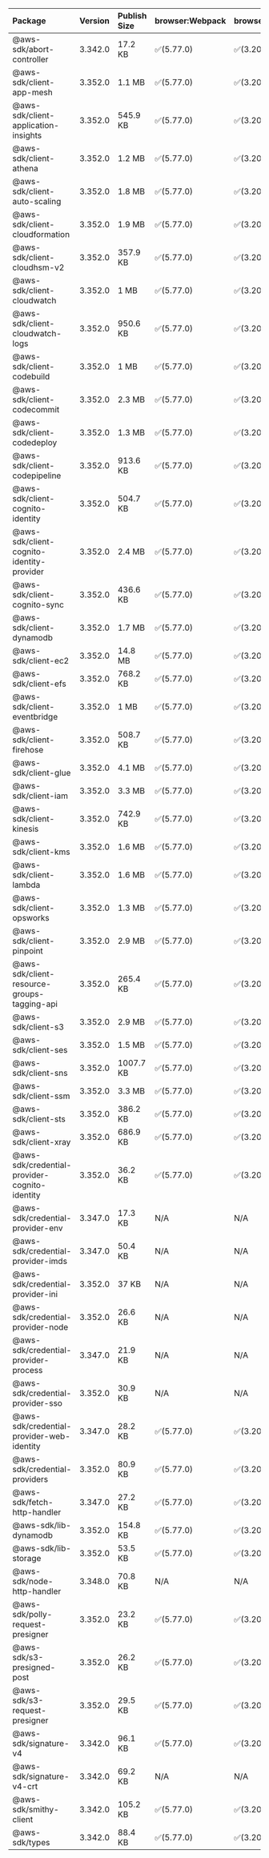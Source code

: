 | Package | Version | Publish Size | browser:Webpack | browser:Rollup | browser:EsBuild |
| :------ | :------ | :----------- | :------ | :----- | :------- |
|@aws-sdk/abort-controller|3.342.0|17.2 KB|✅(5.77.0)|✅(3.20.2)|✅(0.17.15)|
|@aws-sdk/client-app-mesh|3.352.0|1.1 MB|✅(5.77.0)|✅(3.20.2)|✅(0.17.15)|
|@aws-sdk/client-application-insights|3.352.0|545.9 KB|✅(5.77.0)|✅(3.20.2)|✅(0.17.15)|
|@aws-sdk/client-athena|3.352.0|1.2 MB|✅(5.77.0)|✅(3.20.2)|✅(0.17.15)|
|@aws-sdk/client-auto-scaling|3.352.0|1.8 MB|✅(5.77.0)|✅(3.20.2)|✅(0.17.15)|
|@aws-sdk/client-cloudformation|3.352.0|1.9 MB|✅(5.77.0)|✅(3.20.2)|✅(0.17.15)|
|@aws-sdk/client-cloudhsm-v2|3.352.0|357.9 KB|✅(5.77.0)|✅(3.20.2)|✅(0.17.15)|
|@aws-sdk/client-cloudwatch|3.352.0|1 MB|✅(5.77.0)|✅(3.20.2)|✅(0.17.15)|
|@aws-sdk/client-cloudwatch-logs|3.352.0|950.6 KB|✅(5.77.0)|✅(3.20.2)|✅(0.17.15)|
|@aws-sdk/client-codebuild|3.352.0|1 MB|✅(5.77.0)|✅(3.20.2)|✅(0.17.15)|
|@aws-sdk/client-codecommit|3.352.0|2.3 MB|✅(5.77.0)|✅(3.20.2)|✅(0.17.15)|
|@aws-sdk/client-codedeploy|3.352.0|1.3 MB|✅(5.77.0)|✅(3.20.2)|✅(0.17.15)|
|@aws-sdk/client-codepipeline|3.352.0|913.6 KB|✅(5.77.0)|✅(3.20.2)|✅(0.17.15)|
|@aws-sdk/client-cognito-identity|3.352.0|504.7 KB|✅(5.77.0)|✅(3.20.2)|✅(0.17.15)|
|@aws-sdk/client-cognito-identity-provider|3.352.0|2.4 MB|✅(5.77.0)|✅(3.20.2)|✅(0.17.15)|
|@aws-sdk/client-cognito-sync|3.352.0|436.6 KB|✅(5.77.0)|✅(3.20.2)|✅(0.17.15)|
|@aws-sdk/client-dynamodb|3.352.0|1.7 MB|✅(5.77.0)|✅(3.20.2)|✅(0.17.15)|
|@aws-sdk/client-ec2|3.352.0|14.8 MB|✅(5.77.0)|✅(3.20.2)|✅(0.17.15)|
|@aws-sdk/client-efs|3.352.0|768.2 KB|✅(5.77.0)|✅(3.20.2)|✅(0.17.15)|
|@aws-sdk/client-eventbridge|3.352.0|1 MB|✅(5.77.0)|✅(3.20.2)|✅(0.17.15)|
|@aws-sdk/client-firehose|3.352.0|508.7 KB|✅(5.77.0)|✅(3.20.2)|✅(0.17.15)|
|@aws-sdk/client-glue|3.352.0|4.1 MB|✅(5.77.0)|✅(3.20.2)|✅(0.17.15)|
|@aws-sdk/client-iam|3.352.0|3.3 MB|✅(5.77.0)|✅(3.20.2)|✅(0.17.15)|
|@aws-sdk/client-kinesis|3.352.0|742.9 KB|✅(5.77.0)|✅(3.20.2)|✅(0.17.15)|
|@aws-sdk/client-kms|3.352.0|1.6 MB|✅(5.77.0)|✅(3.20.2)|✅(0.17.15)|
|@aws-sdk/client-lambda|3.352.0|1.6 MB|✅(5.77.0)|✅(3.20.2)|✅(0.17.15)|
|@aws-sdk/client-opsworks|3.352.0|1.3 MB|✅(5.77.0)|✅(3.20.2)|✅(0.17.15)|
|@aws-sdk/client-pinpoint|3.352.0|2.9 MB|✅(5.77.0)|✅(3.20.2)|✅(0.17.15)|
|@aws-sdk/client-resource-groups-tagging-api|3.352.0|265.4 KB|✅(5.77.0)|✅(3.20.2)|✅(0.17.15)|
|@aws-sdk/client-s3|3.352.0|2.9 MB|✅(5.77.0)|✅(3.20.2)|✅(0.17.15)|
|@aws-sdk/client-ses|3.352.0|1.5 MB|✅(5.77.0)|✅(3.20.2)|✅(0.17.15)|
|@aws-sdk/client-sns|3.352.0|1007.7 KB|✅(5.77.0)|✅(3.20.2)|✅(0.17.15)|
|@aws-sdk/client-ssm|3.352.0|3.3 MB|✅(5.77.0)|✅(3.20.2)|✅(0.17.15)|
|@aws-sdk/client-sts|3.352.0|386.2 KB|✅(5.77.0)|✅(3.20.2)|✅(0.17.15)|
|@aws-sdk/client-xray|3.352.0|686.9 KB|✅(5.77.0)|✅(3.20.2)|✅(0.17.15)|
|@aws-sdk/credential-provider-cognito-identity|3.352.0|36.2 KB|✅(5.77.0)|✅(3.20.2)|✅(0.17.15)|
|@aws-sdk/credential-provider-env|3.347.0|17.3 KB|N/A|N/A|N/A|
|@aws-sdk/credential-provider-imds|3.347.0|50.4 KB|N/A|N/A|N/A|
|@aws-sdk/credential-provider-ini|3.352.0|37 KB|N/A|N/A|N/A|
|@aws-sdk/credential-provider-node|3.352.0|26.6 KB|N/A|N/A|N/A|
|@aws-sdk/credential-provider-process|3.347.0|21.9 KB|N/A|N/A|N/A|
|@aws-sdk/credential-provider-sso|3.352.0|30.9 KB|N/A|N/A|N/A|
|@aws-sdk/credential-provider-web-identity|3.347.0|28.2 KB|✅(5.77.0)|✅(3.20.2)|✅(0.17.15)|
|@aws-sdk/credential-providers|3.352.0|80.9 KB|✅(5.77.0)|✅(3.20.2)|✅(0.17.15)|
|@aws-sdk/fetch-http-handler|3.347.0|27.2 KB|✅(5.77.0)|✅(3.20.2)|✅(0.17.15)|
|@aws-sdk/lib-dynamodb|3.352.0|154.8 KB|✅(5.77.0)|✅(3.20.2)|✅(0.17.15)|
|@aws-sdk/lib-storage|3.352.0|53.5 KB|✅(5.77.0)|✅(3.20.2)|✅(0.17.15)|
|@aws-sdk/node-http-handler|3.348.0|70.8 KB|N/A|N/A|N/A|
|@aws-sdk/polly-request-presigner|3.352.0|23.2 KB|✅(5.77.0)|✅(3.20.2)|✅(0.17.15)|
|@aws-sdk/s3-presigned-post|3.352.0|26.2 KB|✅(5.77.0)|✅(3.20.2)|✅(0.17.15)|
|@aws-sdk/s3-request-presigner|3.352.0|29.5 KB|✅(5.77.0)|✅(3.20.2)|✅(0.17.15)|
|@aws-sdk/signature-v4|3.342.0|96.1 KB|✅(5.77.0)|✅(3.20.2)|✅(0.17.15)|
|@aws-sdk/signature-v4-crt|3.342.0|69.2 KB|N/A|N/A|N/A|
|@aws-sdk/smithy-client|3.342.0|105.2 KB|✅(5.77.0)|✅(3.20.2)|✅(0.17.15)|
|@aws-sdk/types|3.342.0|88.4 KB|✅(5.77.0)|✅(3.20.2)|✅(0.17.15)|
